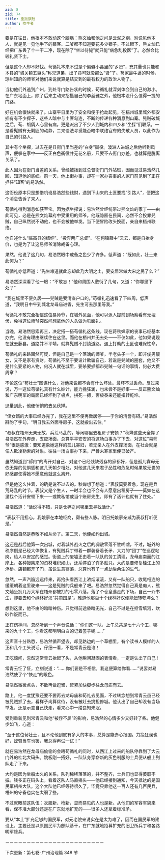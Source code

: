 ```yaml
---
aid: 8
zid: 74
title: 重振旗鼓
author: 吹牛者
---
```


要是在往日，他根本不敢动这个脑筋：熊文灿和他之间是云泥之别，别说见他本人，就是见一见他手下的幕客、二爷都不知道要花多少银子。不过眼下，熊文灿已经把广东丢了个一干二净，现在除了“坐以待毙”就只能“病急乱投医”了。必然会比较礼贤下士。

但是这个人却不好找。苟循礼本来不过是个偏僻小县里的“乡贤”，充其量也只能和本县的“城关镇五巨头”称兄道弟，出了县可就没那么“贤”了。苟家最牛逼的时候，琼州知府的师爷对他们来说就算是结交到的最有权力的政治人物了。

当初他们外逃到广州，到处寻门路告状的时候，苟循礼就深刻体会到自己的渺小。在广东地面上，除了后来主动来招揽自己的李丝雅之外，他根本没什么值得一提的门路。

好在机会很快就来了。山寨平日里为了安全和便于抢劫起见，在梧州城里城外都安插有有不少探子，这些人暗中与土匪勾连，不断的传递各种消息到山寨。髡贼破城之后，苟、胡俩人心里有病，更是派出了不少人到城内和四乡和“坐探”们联系，一是看髡贼有无剿匪的动静，二来设法寻觅能否暗中联络官府的失散人员，以此作为自己的引路人。

其中有个坐探，过去在是县衙门里当差的“白身”衙役。澳洲人进城之后他听到风声，便躲在家中――反正白色衙役并无花名册，只要不去衙门办差，也就算是脱离关系了。

此人因为在衙门当差的关系，曾经被拨到过总督衙门门外站班，因而见过易浩然几回，知道他的底细。前一天，他上街办事，却在一家办丧事的人家门前见到了正在担任“知客”的易浩然。

这衙役原本只是想借机讹易浩然些钱财，遇到下山来的土匪要找“引路人”，便把这个消息告诉了来人。

苟循礼得到消息如获至宝。因为据坐探说：易浩然曾经统带过熊文灿的家丁――由此可见，必是在熊文灿幕府中受重用的师爷，他既隐匿在民间，必然不会投靠髡贼，自己纵然说不动他，也不会被他举发。当下便冒险改头换面，亲自来梧州联络。

他自述什么“临高县的缙绅”、“投奔两广总督”、“在何镇幕中”云云，都是自抬身价，也是为了让这易师爷消除戒备心理。

果然，他说了这几句，易浩然眼中戒备之色少了许多。低声道：“既如此，壮士来此何为？”

苟循礼亦低声道：“先生难道就此忘却此乃大明之土，要安居常做大宋之民了么？”

易浩然深深看了他一眼：“不敢忘！”他和周围人敷衍了几句，又道：“你哪里下处？”

“我在城里不便久居――髡贼是要清查户口的，”苟循礼迅速看了下四周，低声道，“我明日中午到城北龙母庙进香，先生可去那里等我。”

苟循礼不敢完全相信这位易师爷，在城外见面，他可以派人提前到场察看有无埋伏，免得这位师爷突然间想拿他的人头做为见面礼。

当晚，易浩然思索再三，决定搭一搭苟循礼这条线。现在蒋秋婵家的丧事已经基本办完，他没有理由继续住在这里。而他在梧州并无去处――不仅如此，他如果说现在就去藤县，道路并不平靖，就算髡贼不封锁道路，遇上打劫的土匪也难保性命。

苟循礼的来路固然可疑，但是自己是一个落魄的师爷，半老头子一个，即非俊男靓女，又不是家有资财，苟循礼不至于要设计欺骗自己，若说是髡贼的圈套，他又不是什么要紧的人物，何况人就在城里，要杀要抓都市髡贼一句话的事情，何必大费周章？

不论这位“苟壮士”图谋什么，对他来说都不会有什么坏处。最坏不过丢命。反过来说，万一这位苟循礼真有什么妙计，能力挽狂澜，也未尝不是好事――反正熊文灿和广东明军的局面已经坏到了极点，拼死一搏，否极泰来还能扭转乾坤。

思量到此，他便悄悄的去见秋婵。

“侄女婿的大事已经办完了，我在这里不便再做居停――于你的清誉有碍。”易浩然斟酌了字句，“明日我去外面寻房子，这就搬出去住。”

“叔叔在梧州无亲无故，兵荒马乱的，等闲哪里去租房子安顿？”秋婵这些天全靠了易浩然在外奔走，支应场面，总算平平安安的将这场白事办了下去，对这位“易师爷”很是感激：要知道象她这样的孤儿寡妇，若无亲人在外支撑场面，在社会就是任人欺凌勒索的对象。往往一场白事办下来，尸骨未寒家里便已破产。

虽然知道到“郝冉”的离开对自己、对这个已经残缺残存的家都好，但是孤儿寡母无依无靠的忧惧感和这几天朝夕相处，对他这几天来君子品性和危急时候果敢无畏的好感都使得她不愿意他就这么离开。

但是他这么住着，的确是说不过去的。秋婵想了想道：“表叔莫要着急，现在是兵荒马乱的时节，表叔又是个生人，一时半会也不会有人愿意出租房子――莫如在这里找个活计安顿下来――或教私馆或当个账房先生，即有了活计也就有了住处。”

易浩然道：“话说得不错，只是仓猝之间哪里去寻找活计。”

“表叔不用担心，我娘家在本地经商，颇有些人脉。明日托娘家亲戚为表叔打听便是。”

易浩然自然是恭敬不如从命了。第二天，他便如约出城。

这还是战后他第一次出城，对着城外战火之后的凋敝零落不胜唏嘘。不过，城外的秩序倒是已经大体恢复，有髡贼兵丁带着一群装备着长矛、大刀的“团丁”在巡逻站岗，给人以安定的感觉。街道上的废墟正由着一队队的劳工清理，龙母庙南面的江岸上，各种搜集来的资材堆积如山，还系停泊了许多船只。大约是要修复桂江上的浮桥。店铺都开了门，虽说生意寥落，总算也有了一点劫后余生的生气。

忽然，一声汽笛远远传来，再抬头看西江上浓烟滚滚，又有一队船只，收尾相连的缓缓朝着这里驶来――这是髡贼的兵船来了吧。易浩然忽然觉得自己真是痴人，熊文灿坐拥几万大军在梧州都被打的七零八落，落了个仓皇逃走的下场，自己一介书生，却要去和个绿林好汉“共商国是”。难道他那百十个绿林好汉便能扭转乾坤么？

想到这里，他不由的暗暗神伤。只觉得前途昏暗无光，自己不过是在担雪填河，炊砂作饭而已。

正在伤神间，忽然听到一个声音说话：“你们这一队，上午总共是七十六个工，哪来的九十个工，你看这都明明白白的记着签子呢……”

这声音十分熟悉，易浩然循声望去，却见路边的一个草棚里，有个读书人模样的人正和几个工头说话，仔细一看，不是常青云是谁！

正吃惊间，忽然这常青云抬起了头，从他瞬间凝固的表情看，一定是认出了自己！

常青云怔了怔，立刻说道：“……你们要是不相信，我这便算给你看……”说罢对易浩然使了个“快走”的眼色。

易浩然微微点头，不敢再做逗留，赶紧加快脚步往龙母庙而去。

路上，他一度犹豫还要不要再去龙母庙和荀礼去见面，不过转念想到常青云虽已经被髡贼抓了去，看样子尚算优待，没有被赶去挑担修城。他认出了自己却没有当场举发，还是示意自己快走，看来心中一缕良知未泯。

受到重新见到常青云和他“被俘不屈”的影响，易浩然的心情多少又好转了些。他健步如飞，心道：

“至于这位荀壮士，且不论他到底有多大的本事，总算是能赤心报国。力挽狂澜也好，螳臂当车也罢，我总得再试一试！”

就在易浩然在龙母庙偷偷的会晤苟循礼的同时，从西江上过来的船队停靠到了大云门外的桂北大码头。跳板刚一搭好，一队队身穿崭新的灰色制服的士兵便从船上列队走了下来。

大约是因为坐船太久的关系，队列稀稀落落的，并不整齐，士兵们也显得萎靡不振。钱多正在码头上，看着这队人马直摇头――他已经接到通知，今天抵达的是国民军梧州大队。这个大队他已经等待很久了，毕竟只靠他这一百人还有几百民兵，梧州的守备也实在太弱了些。

不过就眼前这队伍：衣服新、枪新，显而易见的人也是新。从他们的军容军貌来看，保不准大部分还是在广东就地扩充的――很多人还拿着标准矛。

要从“本土”扩充足够的国民军，对元老院来说实在是太为难了，因而在国民军的建设上，主要还是以原国民军为部队基干，在广东就地招募扩充的旧卫所兵丁和各路明军降兵。

－－－－－－－－－－－－－－－－－－－－－－－

下次更新：第七卷-广州治理篇 348 节
